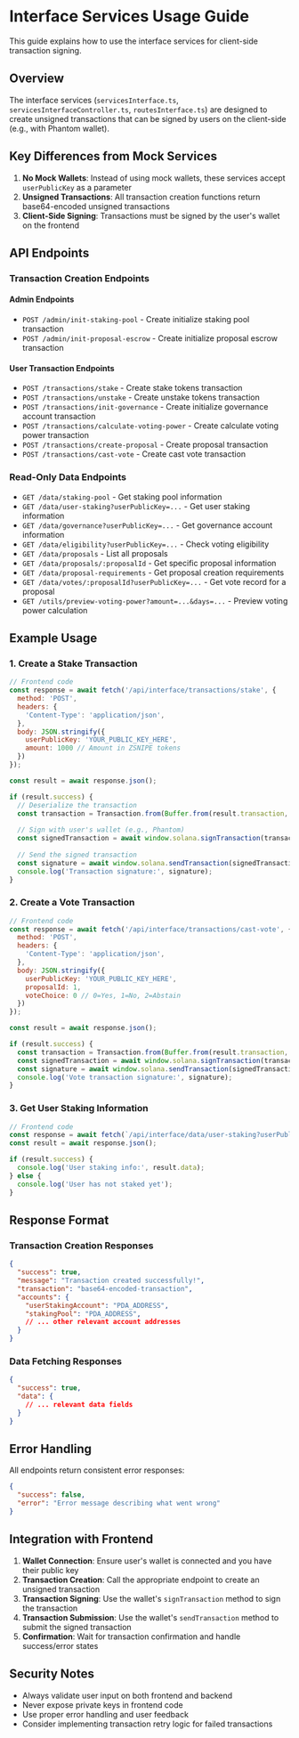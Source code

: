 # Interface Services Usage Guide

This guide explains how to use the interface services for client-side transaction signing.

## Overview

The interface services (`servicesInterface.ts`, `servicesInterfaceController.ts`, `routesInterface.ts`) are designed to create unsigned transactions that can be signed by users on the client-side (e.g., with Phantom wallet).

## Key Differences from Mock Services

1. **No Mock Wallets**: Instead of using mock wallets, these services accept `userPublicKey` as a parameter
2. **Unsigned Transactions**: All transaction creation functions return base64-encoded unsigned transactions
3. **Client-Side Signing**: Transactions must be signed by the user's wallet on the frontend

## API Endpoints

### Transaction Creation Endpoints

#### Admin Endpoints
- `POST /admin/init-staking-pool` - Create initialize staking pool transaction
- `POST /admin/init-proposal-escrow` - Create initialize proposal escrow transaction

#### User Transaction Endpoints
- `POST /transactions/stake` - Create stake tokens transaction
- `POST /transactions/unstake` - Create unstake tokens transaction
- `POST /transactions/init-governance` - Create initialize governance account transaction
- `POST /transactions/calculate-voting-power` - Create calculate voting power transaction
- `POST /transactions/create-proposal` - Create proposal transaction
- `POST /transactions/cast-vote` - Create cast vote transaction

### Read-Only Data Endpoints

- `GET /data/staking-pool` - Get staking pool information
- `GET /data/user-staking?userPublicKey=...` - Get user staking information
- `GET /data/governance?userPublicKey=...` - Get governance account information
- `GET /data/eligibility?userPublicKey=...` - Check voting eligibility
- `GET /data/proposals` - List all proposals
- `GET /data/proposals/:proposalId` - Get specific proposal information
- `GET /data/proposal-requirements` - Get proposal creation requirements
- `GET /data/votes/:proposalId?userPublicKey=...` - Get vote record for a proposal
- `GET /utils/preview-voting-power?amount=...&days=...` - Preview voting power calculation

## Example Usage

### 1. Create a Stake Transaction

```javascript
// Frontend code
const response = await fetch('/api/interface/transactions/stake', {
  method: 'POST',
  headers: {
    'Content-Type': 'application/json',
  },
  body: JSON.stringify({
    userPublicKey: 'YOUR_PUBLIC_KEY_HERE',
    amount: 1000 // Amount in ZSNIPE tokens
  })
});

const result = await response.json();

if (result.success) {
  // Deserialize the transaction
  const transaction = Transaction.from(Buffer.from(result.transaction, 'base64'));
  
  // Sign with user's wallet (e.g., Phantom)
  const signedTransaction = await window.solana.signTransaction(transaction);
  
  // Send the signed transaction
  const signature = await window.solana.sendTransaction(signedTransaction);
  console.log('Transaction signature:', signature);
}
```

### 2. Create a Vote Transaction

```javascript
// Frontend code
const response = await fetch('/api/interface/transactions/cast-vote', {
  method: 'POST',
  headers: {
    'Content-Type': 'application/json',
  },
  body: JSON.stringify({
    userPublicKey: 'YOUR_PUBLIC_KEY_HERE',
    proposalId: 1,
    voteChoice: 0 // 0=Yes, 1=No, 2=Abstain
  })
});

const result = await response.json();

if (result.success) {
  const transaction = Transaction.from(Buffer.from(result.transaction, 'base64'));
  const signedTransaction = await window.solana.signTransaction(transaction);
  const signature = await window.solana.sendTransaction(signedTransaction);
  console.log('Vote transaction signature:', signature);
}
```

### 3. Get User Staking Information

```javascript
// Frontend code
const response = await fetch(`/api/interface/data/user-staking?userPublicKey=${userPublicKey}`);
const result = await response.json();

if (result.success) {
  console.log('User staking info:', result.data);
} else {
  console.log('User has not staked yet');
}
```

## Response Format

### Transaction Creation Responses

```json
{
  "success": true,
  "message": "Transaction created successfully!",
  "transaction": "base64-encoded-transaction",
  "accounts": {
    "userStakingAccount": "PDA_ADDRESS",
    "stakingPool": "PDA_ADDRESS",
    // ... other relevant account addresses
  }
}
```

### Data Fetching Responses

```json
{
  "success": true,
  "data": {
    // ... relevant data fields
  }
}
```

## Error Handling

All endpoints return consistent error responses:

```json
{
  "success": false,
  "error": "Error message describing what went wrong"
}
```

## Integration with Frontend

1. **Wallet Connection**: Ensure user's wallet is connected and you have their public key
2. **Transaction Creation**: Call the appropriate endpoint to create an unsigned transaction
3. **Transaction Signing**: Use the wallet's `signTransaction` method to sign the transaction
4. **Transaction Submission**: Use the wallet's `sendTransaction` method to submit the signed transaction
5. **Confirmation**: Wait for transaction confirmation and handle success/error states

## Security Notes

- Always validate user input on both frontend and backend
- Never expose private keys in frontend code
- Use proper error handling and user feedback
- Consider implementing transaction retry logic for failed transactions
